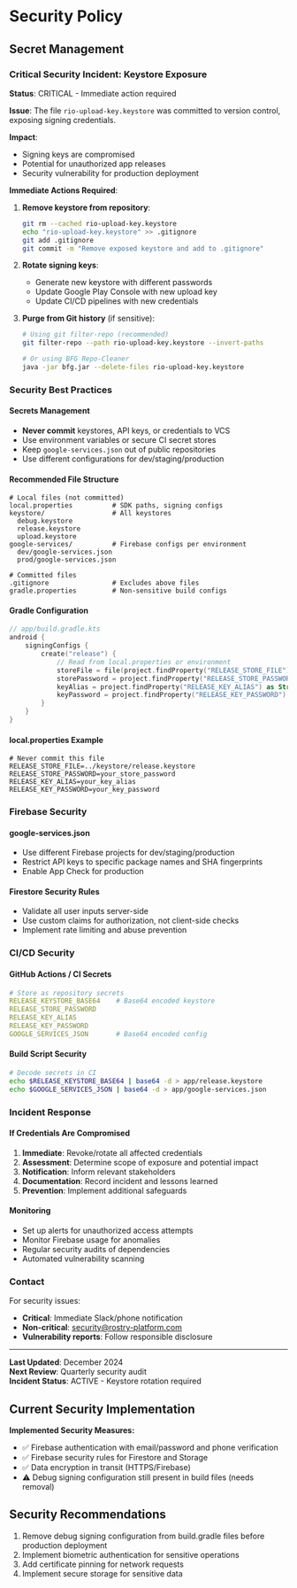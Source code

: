 # Security Policy

## Secret Management

### Critical Security Incident: Keystore Exposure

**Status**: CRITICAL - Immediate action required

**Issue**: The file `rio-upload-key.keystore` was committed to version control, exposing signing credentials.

**Impact**: 
- Signing keys are compromised
- Potential for unauthorized app releases
- Security vulnerability for production deployment

**Immediate Actions Required**:

1. **Remove keystore from repository**:
   ```bash
   git rm --cached rio-upload-key.keystore
   echo "rio-upload-key.keystore" >> .gitignore
   git add .gitignore
   git commit -m "Remove exposed keystore and add to .gitignore"
   ```

2. **Rotate signing keys**:
   - Generate new keystore with different passwords
   - Update Google Play Console with new upload key
   - Update CI/CD pipelines with new credentials

3. **Purge from Git history** (if sensitive):
   ```bash
   # Using git filter-repo (recommended)
   git filter-repo --path rio-upload-key.keystore --invert-paths
   
   # Or using BFG Repo-Cleaner
   java -jar bfg.jar --delete-files rio-upload-key.keystore
   ```

### Security Best Practices

#### Secrets Management
- **Never commit** keystores, API keys, or credentials to VCS
- Use environment variables or secure CI secret stores
- Keep `google-services.json` out of public repositories
- Use different configurations for dev/staging/production

#### Recommended File Structure
```
# Local files (not committed)
local.properties          # SDK paths, signing configs
keystore/                 # All keystores
  debug.keystore
  release.keystore
  upload.keystore
google-services/          # Firebase configs per environment
  dev/google-services.json
  prod/google-services.json

# Committed files
.gitignore                # Excludes above files
gradle.properties         # Non-sensitive build configs
```

#### Gradle Configuration
```kotlin
// app/build.gradle.kts
android {
    signingConfigs {
        create("release") {
            // Read from local.properties or environment
            storeFile = file(project.findProperty("RELEASE_STORE_FILE") ?: "")
            storePassword = project.findProperty("RELEASE_STORE_PASSWORD") as String?
            keyAlias = project.findProperty("RELEASE_KEY_ALIAS") as String?
            keyPassword = project.findProperty("RELEASE_KEY_PASSWORD") as String?
        }
    }
}
```

#### local.properties Example
```properties
# Never commit this file
RELEASE_STORE_FILE=../keystore/release.keystore
RELEASE_STORE_PASSWORD=your_store_password
RELEASE_KEY_ALIAS=your_key_alias
RELEASE_KEY_PASSWORD=your_key_password
```

### Firebase Security

#### google-services.json
- Use different Firebase projects for dev/staging/production
- Restrict API keys to specific package names and SHA fingerprints
- Enable App Check for production

#### Firestore Security Rules
- Validate all user inputs server-side
- Use custom claims for authorization, not client-side checks
- Implement rate limiting and abuse prevention

### CI/CD Security

#### GitHub Actions / CI Secrets
```yaml
# Store as repository secrets
RELEASE_KEYSTORE_BASE64    # Base64 encoded keystore
RELEASE_STORE_PASSWORD
RELEASE_KEY_ALIAS
RELEASE_KEY_PASSWORD
GOOGLE_SERVICES_JSON       # Base64 encoded config
```

#### Build Script Security
```bash
# Decode secrets in CI
echo $RELEASE_KEYSTORE_BASE64 | base64 -d > app/release.keystore
echo $GOOGLE_SERVICES_JSON | base64 -d > app/google-services.json
```

### Incident Response

#### If Credentials Are Compromised
1. **Immediate**: Revoke/rotate all affected credentials
2. **Assessment**: Determine scope of exposure and potential impact
3. **Notification**: Inform relevant stakeholders
4. **Documentation**: Record incident and lessons learned
5. **Prevention**: Implement additional safeguards

#### Monitoring
- Set up alerts for unauthorized access attempts
- Monitor Firebase usage for anomalies
- Regular security audits of dependencies
- Automated vulnerability scanning

### Contact

For security issues:
- **Critical**: Immediate Slack/phone notification
- **Non-critical**: security@rostry-platform.com
- **Vulnerability reports**: Follow responsible disclosure

---

**Last Updated**: December 2024  
**Next Review**: Quarterly security audit  
**Incident Status**: ACTIVE - Keystore rotation required

## Current Security Implementation

**Implemented Security Measures:**
- ✅ Firebase authentication with email/password and phone verification
- ✅ Firebase security rules for Firestore and Storage
- ✅ Data encryption in transit (HTTPS/Firebase)
- ⚠️ Debug signing configuration still present in build files (needs removal)

## Security Recommendations

1. Remove debug signing configuration from build.gradle files before production deployment
2. Implement biometric authentication for sensitive operations
3. Add certificate pinning for network requests
4. Implement secure storage for sensitive data
